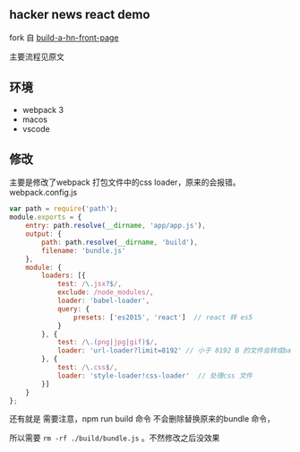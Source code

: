 ## hacker news react demo

fork 自 [build-a-hn-front-page](https://github.com/theJian/build-a-hn-front-page)

主要流程见原文

## 环境
- webpack 3
- macos
- vscode

## 修改

主要是修改了webpack 打包文件中的css loader，原来的会报错。
webpack.config.js
```js
var path = require('path');
module.exports = {
    entry: path.resolve(__dirname, 'app/app.js'),
    output: {
        path: path.resolve(__dirname, 'build'),
        filename: 'bundle.js'
    },
    module: {
        loaders: [{
            test: /\.jsx?$/,
            exclude: /node_modules/,
            loader: 'babel-loader',
            query: {
                presets: ['es2015', 'react']  // react 转 es5
            }
        }, {
            test: /\.(png|jpg|gif)$/,
            loader: 'url-loader?limit=8192' // 小于 8192 B 的文件会转成base64
        }, {
            test: /\.css$/,
            loader: 'style-loader!css-loader'  // 处理css 文件
        }]
    }
};

```


还有就是 需要注意，npm run build 命令 不会删除替换原来的bundle 命令，

所以需要 `rm -rf ./build/bundle.js` 。不然修改之后没效果

